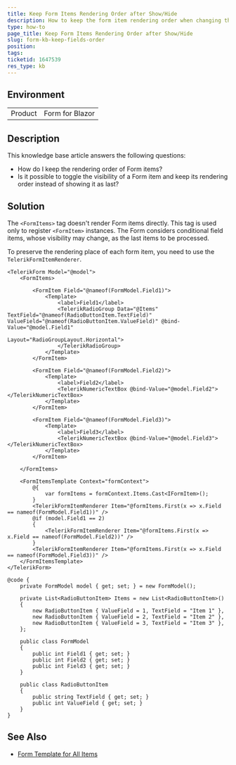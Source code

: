 ```yaml
---
title: Keep Form Items Rendering Order after Show/Hide
description: How to keep the form item rendering order when changing the form item visibility.
type: how-to
page_title: Keep Form Items Rendering Order after Show/Hide
slug: form-kb-keep-fields-order
position: 
tags: 
ticketid: 1647539
res_type: kb
---
```


## Environment
<table>
	<tbody>
		<tr>
			<td>Product</td>
			<td>Form for Blazor</td>
		</tr>
	</tbody>
</table>

## Description

This knowledge base article answers the following questions:

* How do I keep the rendering order of Form items?
* Is it possible to toggle the visibility of a Form item and keep its rendering order instead of showing it as last?

## Solution

The `<FormItems>` tag doesn't render Form items directly. This tag is used only to register `<FormItem>` instances. The Form considers conditional field items, whose visibility may change, as the last items to be processed.

To preserve the rendering place of each form item, you need to use the `TelerikFormItemRenderer`.

````RAZOR
<TelerikForm Model="@model">
    <FormItems>

        <FormItem Field="@nameof(FormModel.Field1)">
            <Template>
                <label>Field1</label>
                <TelerikRadioGroup Data="@Items" TextField="@nameof(RadioButtonItem.TextField)" ValueField="@nameof(RadioButtonItem.ValueField)" @bind-Value="@model.Field1"
                                   Layout="RadioGroupLayout.Horizontal">
                </TelerikRadioGroup>
            </Template>
        </FormItem>

        <FormItem Field="@nameof(FormModel.Field2)">
            <Template>
                <label>Field2</label>
                <TelerikNumericTextBox @bind-Value="@model.Field2"></TelerikNumericTextBox>
            </Template>
        </FormItem>

        <FormItem Field="@nameof(FormModel.Field3)">
            <Template>
                <label>Field3</label>
                <TelerikNumericTextBox @bind-Value="@model.Field3"></TelerikNumericTextBox>
            </Template>
        </FormItem>

    </FormItems>

    <FormItemsTemplate Context="formContext">
        @{
            var formItems = formContext.Items.Cast<IFormItem>();
        }
        <TelerikFormItemRenderer Item="@formItems.First(x => x.Field == nameof(FormModel.Field1))" />
        @if (model.Field1 == 2)
        {
            <TelerikFormItemRenderer Item="@formItems.First(x => x.Field == nameof(FormModel.Field2))" />
        }
        <TelerikFormItemRenderer Item="@formItems.First(x => x.Field == nameof(FormModel.Field3))" />
    </FormItemsTemplate>
</TelerikForm>

@code {
    private FormModel model { get; set; } = new FormModel();

    private List<RadioButtonItem> Items = new List<RadioButtonItem>()
    {
        new RadioButtonItem { ValueField = 1, TextField = "Item 1" },
        new RadioButtonItem { ValueField = 2, TextField = "Item 2" },
        new RadioButtonItem { ValueField = 3, TextField = "Item 3" },
    };

    public class FormModel
    {
        public int Field1 { get; set; }
        public int Field2 { get; set; }
        public int Field3 { get; set; }
    }

    public class RadioButtonItem
    {
        public string TextField { get; set; }
        public int ValueField { get; set; }
    }
}
````

## See Also

* [Form Template for All Items](slug:form-formitems-formitemstemplate)